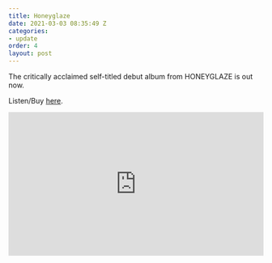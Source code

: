 ```yaml
---
title: Honeyglaze
date: 2021-03-03 08:35:49 Z
categories:
- update
order: 4
layout: post
---
```


The critically acclaimed self-titled debut album from HONEYGLAZE is out now.

Listen/Buy <a href="https://ffm.to/honeyglaze_album" >here</a>. 
 
<style>.embed-container { position: relative; padding-bottom: 56.25%; height: 0; overflow: hidden; max-width: 100%; } .embed-container iframe, .embed-container object, .embed-container embed { position: absolute; top: 0; left: 0; width: 100%; height: 100%; }</style><div class='embed-container'><iframe src='https://www.youtube.com/embed/F13oSoHGob0' frameborder='0' allowfullscreen></iframe></div>
<p> </p>

